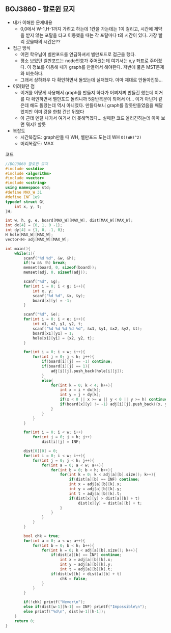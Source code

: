 ## BOJ3860 - 할로윈 묘지

- 내가 이해한 문제내용
  - 0,0에서 W-1,H-1까지 가려고 하는데 1칸을 가는데는 1이 걸리고, 시간에 제약을 받지 않는 포탈을 타고 이동했을 때는 각 포탈마다 t의 시간이 있다. 가장 빨리 갔을때의 시간은??
- 접근 방식
  - 어떤 학우님이 벨만포드를 언급하셔서 벨만포드로 접근을 했다.
  - 평소 보았던 벨만포드는 node번호가 주어졌는데 여기서는 x,y 좌표로 주어졌다. 이 정보를 이용해 내가 graph를 만들어서 해야한다. 저번에 풀은 MST문제와 비슷하다.
  - 그래서 상하좌우 다 확인하면서 돌았는데 실패했다. 아마 제대로 안돌아진듯...
- 어려웠던 점
  - 이거를 어떻게 사용해서 graph를 만들지 하다가 어찌저찌 만들긴 했는데 이거를 다 확인하면서 벨만포드 돌려니까 5중반복문이 되어서 아... 이거 아닌거 같은데 해도 돌렸는데 역시 아니였다. 만들다보니 graph를 잘못만들었음을 깨달았지만 이미 강을 한참 건넌 뒤였다
  - 아 근데 멘탈 나가서 여기서 더 못해먹겠다... 실패한 코드 올리긴하는데 아마 보면  뭐지? 할듯
- 복잡도
  - 시간복잡도:  graph만들 때 WH, 벨만포드 도는데 WH `O((WH)^2)`
  - 머리복잡도: MAX

코드

```c++
//BOJ3860 할로윈 묘지
#include <cstdio>
#include <algorithm>
#include <vector>
#include <cstring>
using namespace std;
#define MAX_W 31
#define INF 1e9
typedef struct G{
    int x, y, t;
}H;

int w, h, g, e, board[MAX_W][MAX_W], dist[MAX_W][MAX_W];
int dx[4] = {0, 1, 0 -1};
int dy[4] = {1, 0, -1, 0};
H hole[MAX_W][MAX_W];
vector<H> adj[MAX_W][MAX_W];

int main(){
    while(1){
        scanf("%d %d", &w, &h);
        if(!w && !h) break;
        memset(board, 0, sizeof(board));
        memset(adj, 0, sizeof(adj));

        scanf("%d", &g);
        for(int i = 0; i < g; i++){
            int x, y;
            scanf("%d %d", &x, &y);
            board[x][y] = -1;
        }

        scanf("%d", &e);
        for(int i = 0; i < e; i++){
            int x1, x2, y1, y2, t;
            scanf("%d %d %d %d %d", &x1, &y1, &x2, &y2, &t);
            board[x1][y1] = 1;
            hole[x1][y1] = {x2, y2, t};                        
        }

        for(int i = 0; i < w; i++){
            for(int j = 0; j < h; j++){
                if(board[i][j] == -1) continue;
                if(board[i][j] == 1){
                    adj[i][j].push_back(hole[i][j]);
                }
                else{
                    for(int k = 0; k < 4; k++){
                        int x = i + dx[k];
                        int y = j + dy[k];
                        if(x < 0 || x >= w || y < 0 || y >= h) continue;
                        if(board[x][y] != -1) adj[i][j].push_back({x, y, 1});
                    }
                }
            }
        }

        for(int i = 0; i < w; i++)
            for(int j = 0; j < h; j++)
                dist[i][j] = INF;

        dist[0][0] = 0;
        for(int i = 0; i < w; i++){
            for(int j = 0; j < h; j++){
                for(int a = 0; a < w; a++){
                    for(int b = 0; b < h; b++){
                        for(int k = 0; k < adj[a][b].size(); k++){
                            if(dist[a][b] == INF) continue;
                            int x = adj[a][b][k].x;
                            int y = adj[a][b][k].y;
                            int t = adj[a][b][k].t;
                            if(dist[x][y] > dist[a][b] + t)
                                dist[x][y] = dist[a][b] + t;
                        }
                    }
                }
            }
        }

        bool chk = true;
        for(int a = 0; a < w; a++){
            for(int b = 0; b < h; b++){
                for(int k = 0; k < adj[a][b].size(); k++){
                    if(dist[a][b] == INF) continue;
                        int x = adj[a][b][k].x;
                        int y = adj[a][b][k].y;
                        int t = adj[a][b][k].t;
                    if(dist[w][h] > dist[a][b] + t)
                        chk = false;
                }
            }
        }

        if(!chk) printf("Never\n");
        else if(dist[w-1][h-1] == INF) printf("Impossible\n");
        else printf("%d\n", dist[w-1][h-1]);
    }
    return 0;
}
```


